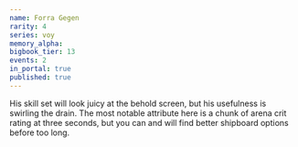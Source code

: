```yaml
---
name: Forra Gegen
rarity: 4
series: voy
memory_alpha:
bigbook_tier: 13
events: 2
in_portal: true
published: true
---
```


His skill set will look juicy at the behold screen, but his usefulness is swirling the drain. The most notable attribute here is a chunk of arena crit rating at three seconds, but you can and will find better shipboard options before too long.
